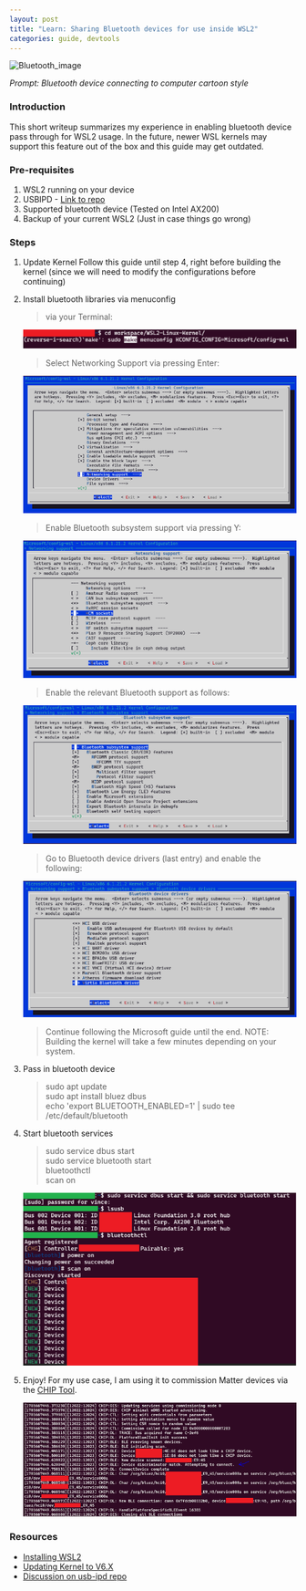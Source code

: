 ```yaml
---
layout: post
title: "Learn: Sharing Bluetooth devices for use inside WSL2"
categories: guide, devtools
---
```

![Bluetooth_image](/assets/wsl2_bluetooth/DALL·E%202024-01-19%2021.29.54.png)

*Prompt: Bluetooth device connecting to computer cartoon style*

### Introduction

This short writeup summarizes my experience in enabling bluetooth device pass through for WSL2 usage. In the future, newer WSL kernels may support this feature out of the box and this guide may get outdated.

### Pre-requisites

1. WSL2 running on your device
2. USBIPD - [Link to repo](https://github.com/dorssel/usbipd-win)
3. Supported bluetooth device (Tested on Intel AX200)
4. Backup of your current WSL2 (Just in case things go wrong)

### Steps

1. Update Kernel
    Follow this guide until step 4, right before building the kernel (since we will need to modify the configurations before continuing)
2. Install bluetooth libraries via menuconfig
    > via your Terminal:

    ![Menuconfig_entry](/assets/wsl2_bluetooth/menuconfig_entry.PNG)

    > Select Networking Support via pressing Enter:

    ![Menuconfig_0](/assets/wsl2_bluetooth/menuconfig_0.PNG)

    > Enable Bluetooth subsystem support via pressing Y:

    ![Menuconfig_1](/assets/wsl2_bluetooth/menuconfig_1.PNG)

    > Enable the relevant Bluetooth support as follows:

    ![Menuconfig_2](/assets/wsl2_bluetooth/menuconfig_2.PNG)

    > Go to Bluetooth device drivers (last entry) and enable the following:

    ![Menuconfig_3](/assets/wsl2_bluetooth/menuconfig_3.PNG)

    > Continue following the Microsoft guide until the end. NOTE: Building the kernel will take a few minutes depending on your system. 

3. Pass in bluetooth device
    > sudo apt update   
    > sudo apt install bluez dbus  
    > echo 'export BLUETOOTH_ENABLED=1' | sudo tee /etc/default/bluetooth  

4. Start bluetooth services
    > sudo service dbus start  
    > sudo service bluetooth start  
    > bluetoothctl  
    > scan on  

    ![bluetooth_usage](/assets/wsl2_bluetooth/bluetoothctl.PNG)
5. Enjoy!
    For my use case, I am using it to commission Matter devices via the [CHIP Tool](https://project-chip.github.io/connectedhomeip-doc/guides/chip_tool_guide.html).

    ![chip-tool](/assets/wsl2_bluetooth/chip-tool.PNG)

### Resources

- [Installing WSL2](https://learn.microsoft.com/en-us/windows/wsl/install)
- [Updating Kernel to V6.X](https://learn.microsoft.com/en-us/community/content/wsl-user-msft-kernel-v6)
- [Discussion on usb-ipd repo](https://github.com/dorssel/usbipd-win/discussions/310)
